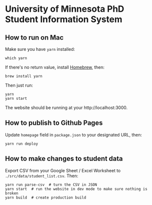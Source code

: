 # University of Minnesota PhD Student Information System

## How to run on Mac

Make sure you have `yarn` installed:

```
which yarn
```

If there's no return value, install [Homebrew](https://brew.sh), then:
```
brew install yarn
```

Then just run:
```
yarn
yarn start
```

The website should be running at your http://localhost:3000.

## How to publish to Github Pages

Update `homepage` field in `package.json` to your designated URL, then:

```
yarn run deploy
```

## How to make changes to student data

Export CSV from your Google Sheet / Excel Worksheet to `./src/data/student_list.csv`. Then:

```
yarn run parse-csv  # turn the CSV in JSON
yarn start  # run the website in dev mode to make sure nothing is broken
yarn build  # create production build
```
